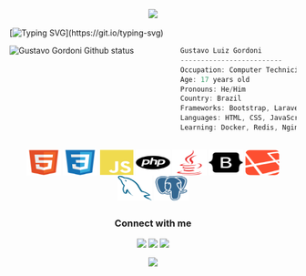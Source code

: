 <p align="center">
  <img src="https://capsule-render.vercel.app/api?type=waving&color=gradient&height=90"/>
</p>

[![Typing SVG](https://readme-typing-svg.demolab.com?font=Helvetica+Neue&size=35&color=DEE2E6&center=true&Center=true&width=1000&lines=Hello%2C+World!%F0%9F%91%8B;My+name+is+Gustavo+Gordoni;I'm+17+years+old;I'm+a+computer+technician+student+at+IFSP;Well%2C+welcome!;'-')](https://git.io/typing-svg)

<img align="left" src="https://github-readme-stats.vercel.app/api/top-langs/?username=gustavogordoni&show_icons=true&theme=radical" alt="Gustavo Gordoni Github status" width="300" /> 

```csharp
Gustavo Luiz Gordoni
-------------------------
Occupation: Computer Technician Student
Age: 17 years old
Pronouns: He/Him
Country: Brazil
Frameworks: Bootstrap, Laravel
Languages: HTML, CSS, JavaScript, PHP, Java
Learning: Docker, Redis, Nginx
```

<div style="display: inline_block" align="center"><br>
  <img align="center" alt="Gordoni-HTML" height="45" width="60" src="https://raw.githubusercontent.com/devicons/devicon/master/icons/html5/html5-original.svg">
  <img align="center" alt="Gordoni-CSS" height="45" width="60" src="https://raw.githubusercontent.com/devicons/devicon/master/icons/css3/css3-original.svg">
  <img align="center" alt="Gordoni-Js" height="45" width="60" src="https://raw.githubusercontent.com/devicons/devicon/master/icons/javascript/javascript-plain.svg">
  <img align="center" alt="Gordoni-PHP" height="45" width="60" src="https://raw.githubusercontent.com/devicons/devicon/master/icons/php/php-plain.svg">
  <img align="center" alt="Gordoni-Java" height="45" width="60" src="https://raw.githubusercontent.com/devicons/devicon/master/icons/java/java-plain.svg">
  <img align="center" alt="Gordoni-Bootstrap" height="45" width="60" src="https://raw.githubusercontent.com/devicons/devicon/master/icons/bootstrap/bootstrap-plain.svg">
  <img align="center" alt="Gordoni-Laravel" height="45" width="60" src="https://raw.githubusercontent.com/devicons/devicon/master/icons/laravel/laravel-plain.svg">
  <img align="center" alt="Gordoni-MySQL" height="45" width="60" src="https://raw.githubusercontent.com/devicons/devicon/master/icons/mysql/mysql-plain.svg">  
  <img align="center" alt="Gordoni-Potsgress" height="45" width="60" src="https://raw.githubusercontent.com/devicons/devicon/master/icons/postgresql/postgresql-plain.svg">
</div>

##
  
<h3 align="center">Connect with me</h3>
<div align="center">
  <p>  
    <a href="https://www.instagram.com/gustavo_gordoni/"><img src="https://img.shields.io/badge/-Instagram-%23E4405F?style=for-the-badge&logo=instagram&logoColor=white" target="_blank"></a>
    <a href="https://www.linkedin.com/in/gustavo-gordoni"><img src="https://img.shields.io/badge/-LinkedIn-%230077B5?style=for-the-badge&logo=linkedin&logoColor=white" target="_blank"></a>
    <a href="mailto:gustavogordoni1@gmail.com"><img src="https://img.shields.io/badge/-Gmail-%23333?style=for-the-badge&logo=gmail&logoColor=white" target="_blank"></a>
  </p>
</div>

<p align="center">
  <img src="https://capsule-render.vercel.app/api?type=waving&color=gradient&height=90&section=footer"/>
</p>
